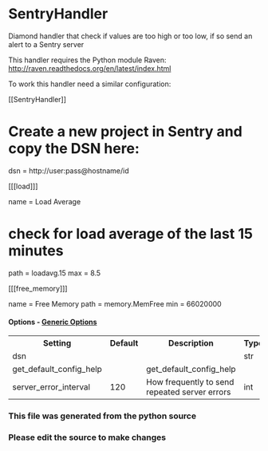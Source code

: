 SentryHandler
====

Diamond handler that check if values are too high or too low, if so send an
alert to a Sentry server

This handler requires the Python module Raven:
http://raven.readthedocs.org/en/latest/index.html

To work this handler need a similar configuration:

[[SentryHandler]]

# Create a new project in Sentry and copy the DSN here:
dsn = http://user:pass@hostname/id

[[[load]]]

name = Load Average
# check for load average of the last 15 minutes
path = loadavg.15
max = 8.5

[[[free_memory]]]

name = Free Memory
path = memory.MemFree
min = 66020000
#### Options - [Generic Options](Configuration)

<table><tr><th>Setting</th><th>Default</th><th>Description</th><th>Type</th></tr>
<tr><td>dsn</td><td></td><td></td><td>str</td></tr>
<tr><td>get_default_config_help</td><td></td><td>get_default_config_help</td><td></td></tr>
<tr><td>server_error_interval</td><td>120</td><td>How frequently to send repeated server errors</td><td>int</td></tr>
</table>

### This file was generated from the python source
### Please edit the source to make changes

